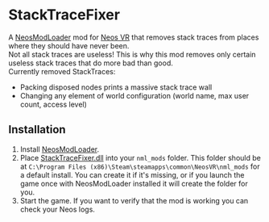 # StackTraceFixer

A [NeosModLoader](https://github.com/zkxs/NeosModLoader) mod for [Neos VR](https://neos.com/) that removes stack traces from places where they should have never been.<br>
Not all stack traces are useless! This is why this mod removes only certain useless stack traces that do more bad than good.<br>
Currently removed StackTraces:
- Packing disposed nodes prints a massive stack trace wall
- Changing any element of world configuration (world name, max user count, access level)

## Installation
1. Install [NeosModLoader](https://github.com/zkxs/NeosModLoader).
1. Place [StackTraceFixer.dll](https://github.com/art0007i/StackTraceFixer/releases/latest/download/StackTraceFixer.dll) into your `nml_mods` folder. This folder should be at `C:\Program Files (x86)\Steam\steamapps\common\NeosVR\nml_mods` for a default install. You can create it if it's missing, or if you launch the game once with NeosModLoader installed it will create the folder for you.
1. Start the game. If you want to verify that the mod is working you can check your Neos logs.